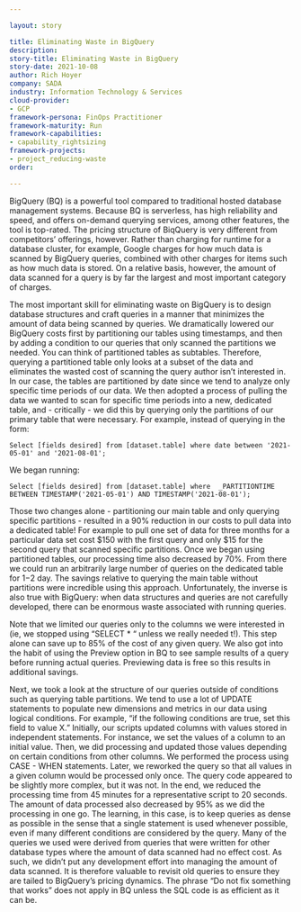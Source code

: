 ```yaml
---

layout: story

title: Eliminating Waste in BigQuery
description:
story-title: Eliminating Waste in BigQuery
story-date: 2021-10-08
author: Rich Hoyer
company: SADA
industry: Information Technology & Services
cloud-provider: 
- GCP
framework-persona: FinOps Practitioner
framework-maturity: Run
framework-capabilities:
- capability_rightsizing
framework-projects:
- project_reducing-waste
order:

---
```


BigQuery (BQ) is a powerful tool compared to traditional hosted database management systems. Because BQ is serverless, has high reliability and speed, and offers on-demand querying services, among other features, the tool is top-rated. The pricing structure of BiqQuery is very different from competitors’ offerings, however. Rather than charging for runtime for a database cluster, for example, Google charges for how much data is scanned by BigQuery queries, combined with other charges for items such as how much data is stored. On a relative basis, however, the amount of data scanned for a query is by far the largest and most important category of charges.

The most important skill for eliminating waste on BigQuery is to design database structures and craft queries in a manner that minimizes the amount of data being scanned by queries. We dramatically lowered our BigQuery costs first by partitioning our tables using timestamps, and then by adding a condition to our queries that only scanned the partitions we needed. You can think of partitioned tables as subtables. Therefore, querying a partitioned table only looks at a subset of the data and eliminates the wasted cost of scanning the query author isn’t interested in. In our case, the tables are partitioned by date since we tend to analyze only specific time periods of our data. We then adopted a process of pulling the data we wanted to scan for specific time periods into a new, dedicated table, and - critically - we did this by querying only the partitions of our primary table that were necessary. For example, instead of querying in the form:

```Select [fields desired] from [dataset.table] where date between '2021-05-01' and '2021-08-01';```

We began running:

```Select [fields desired] from [dataset.table] where  _PARTITIONTIME BETWEEN TIMESTAMP('2021-05-01') AND TIMESTAMP('2021-08-01');```

Those two changes alone - partitioning our main table and only querying specific partitions - resulted in a 90% reduction in our costs to pull data into a dedicated table! For example to pull one set of data for three months for a particular data set cost $150 with the first query and only $15 for the second query that scanned specific partitions. Once we began using partitioned tables, our processing time also decreased by 70%. From there we could run an arbitrarily large number of queries on the dedicated table for $1-$2 day. The savings relative to querying the main table without partitions were incredible using this approach. Unfortunately, the inverse is also true with BigQuery: when data structures and queries are not carefully developed, there can be enormous waste associated with running queries.

Note that we limited our queries only to the columns we were interested in (ie, we stopped using “SELECT * “ unless we really needed t!). This step alone can save up to 85% of the cost of any given query. We also got into the habit of using the Preview option in BQ to see sample results of a query before running actual queries. Previewing data is free so this results in additional savings.

Next, we took a look at the structure of our queries outside of conditions such as querying table partitions. We tend to use a lot of UPDATE statements to populate new dimensions and metrics in our data using logical conditions. For example, “if the following conditions are true, set this field to value X.” Initially, our scripts updated columns with values stored in independent statements. For instance, we set the values of a column to an initial value. Then, we did processing and updated those values depending on certain conditions from other columns. We performed the process using CASE - WHEN statements. Later, we reworked the query so that all values in a given column would be processed only once. The query code appeared to be slightly more complex, but it was not. In the end, we reduced the processing time from 45 minutes for a representative script to 20 seconds. The amount of data processed also decreased by 95% as we did the processing in one go. The learning, in this case, is to keep queries as dense as possible in the sense that a single statement is used whenever possible, even if many different conditions are considered by the query. Many of the queries we used were derived from queries that were written for other database types where the amount of data scanned had no effect cost. As such, we didn’t put any development effort into managing the amount of data scanned. It is therefore valuable to revisit old queries to ensure they are tailed to BigQuery’s pricing dynamics. The phrase “Do not fix something that works” does not apply in BQ unless the SQL code is as efficient as it can be.
